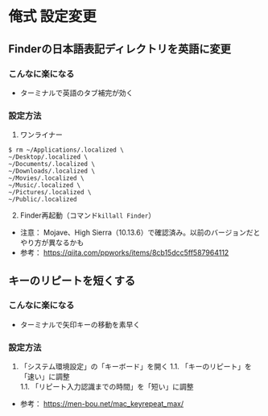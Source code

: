 # 俺式 設定変更

## Finderの日本語表記ディレクトリを英語に変更

### こんなに楽になる

- ターミナルで英語のタブ補完が効く

### 設定方法

1. ワンライナー
```
$ rm ~/Applications/.localized \
~/Desktop/.localized \
~/Documents/.localized \
~/Downloads/.localized \
~/Movies/.localized \
~/Music/.localized \
~/Pictures/.localized \
~/Public/.localized
```
2. Finder再起動（コマンド`killall Finder`）

- 注意： Mojave、High Sierra（10.13.6）で確認済み。以前のバージョンだとやり方が異なるかも
- 参考： https://qiita.com/ppworks/items/8cb15dcc5ff587964112

## キーのリピートを短くする

### こんなに楽になる

- ターミナルで矢印キーの移動を素早く

### 設定方法

1. 「システム環境設定」の「キーボード」を開く
  1.1. 「キーのリピート」を「速い」に調整  
  1.1. 「リピート入力認識までの時間」を「短い」に調整

- 参考： https://men-bou.net/mac_keyrepeat_max/

